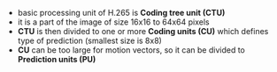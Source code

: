 ﻿- basic processing unit of H.265 is **Coding tree unit (CTU)**
- it is a part of the image of size 16x16 to 64x64 pixels
- **CTU** is then divided to one or more **Coding units (CU)** which defines type of prediction (smallest size is 8x8)
- **CU** can be too large for motion vectors, so it can be divided to **Prediction units (PU)**
